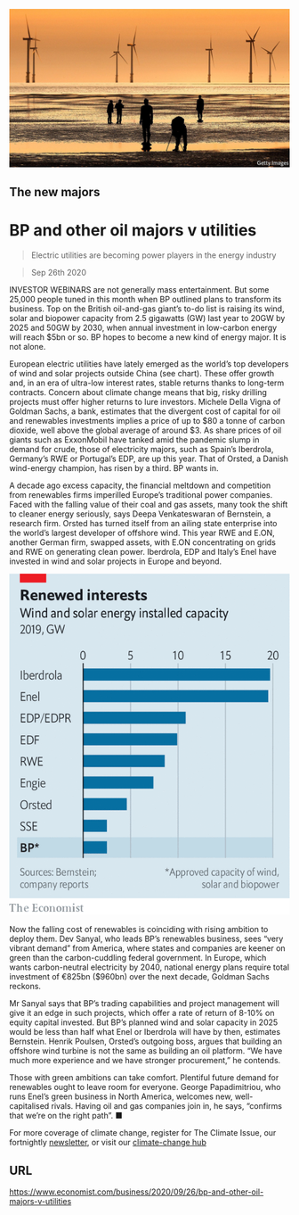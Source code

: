 ![](./images/20200926_WBP501.jpg)

## The new majors

# BP and other oil majors v utilities

> Electric utilities are becoming power players in the energy industry

> Sep 26th 2020

INVESTOR WEBINARS are not generally mass entertainment. But some 25,000 people tuned in this month when BP outlined plans to transform its business. Top on the British oil-and-gas giant’s to-do list is raising its wind, solar and biopower capacity from 2.5 gigawatts (GW) last year to 20GW by 2025 and 50GW by 2030, when annual investment in low-carbon energy will reach $5bn or so. BP hopes to become a new kind of energy major. It is not alone.

European electric utilities have lately emerged as the world’s top developers of wind and solar projects outside China (see chart). These offer growth and, in an era of ultra-low interest rates, stable returns thanks to long-term contracts. Concern about climate change means that big, risky drilling projects must offer higher returns to lure investors. Michele Della Vigna of Goldman Sachs, a bank, estimates that the divergent cost of capital for oil and renewables investments implies a price of up to $80 a tonne of carbon dioxide, well above the global average of around $3. As share prices of oil giants such as ExxonMobil have tanked amid the pandemic slump in demand for crude, those of electricity majors, such as Spain’s Iberdrola, Germany’s RWE or Portugal’s EDP, are up this year. That of Orsted, a Danish wind-energy champion, has risen by a third. BP wants in. 

A decade ago excess capacity, the financial meltdown and competition from renewables firms imperilled Europe’s traditional power companies. Faced with the falling value of their coal and gas assets, many took the shift to cleaner energy seriously, says Deepa Venkateswaran of Bernstein, a research firm. Orsted has turned itself from an ailing state enterprise into the world’s largest developer of offshore wind. This year RWE and E.ON, another German firm, swapped assets, with E.ON concentrating on grids and RWE on generating clean power. Iberdrola, EDP and Italy’s Enel have invested in wind and solar projects in Europe and beyond. 



![](./images/20200926_WBC766.png)

Now the falling cost of renewables is coinciding with rising ambition to deploy them. Dev Sanyal, who leads BP’s renewables business, sees “very vibrant demand” from America, where states and companies are keener on green than the carbon-cuddling federal government. In Europe, which wants carbon-neutral electricity by 2040, national energy plans require total investment of €825bn ($960bn) over the next decade, Goldman Sachs reckons. 

Mr Sanyal says that BP’s trading capabilities and project management will give it an edge in such projects, which offer a rate of return of 8-10% on equity capital invested. But BP’s planned wind and solar capacity in 2025 would be less than half what Enel or Iberdrola will have by then, estimates Bernstein. Henrik Poulsen, Orsted’s outgoing boss, argues that building an offshore wind turbine is not the same as building an oil platform. “We have much more experience and we have stronger procurement,” he contends.

Those with green ambitions can take comfort. Plentiful future demand for renewables ought to leave room for everyone. George Papadimitriou, who runs Enel’s green business in North America, welcomes new, well-capitalised rivals. Having oil and gas companies join in, he says, “confirms that we’re on the right path”. ■

For more coverage of climate change, register for The Climate Issue, our fortnightly [newsletter](https://www.economist.com//theclimateissue/), or visit our [climate-change hub](https://www.economist.com//news/2020/04/24/the-economists-coverage-of-climate-change)

## URL

https://www.economist.com/business/2020/09/26/bp-and-other-oil-majors-v-utilities
